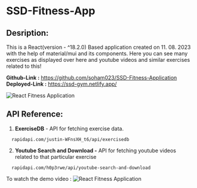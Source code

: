 # SSD-Fitness-App

## Desription:

This is a React(version - ^18.2.0) Based application created on 11. 08. 2023 with the help of material/mui and its components. Here you can see many exercises as displayed over here and youtube videos and similar exercises related to this!

__Github-Link :__ https://github.com/soham023/SSD-Fitness-Application
__Deployed-Link :__ https://ssd-gym.netlify.app/

![React Fitness Application](https://i.ibb.co/Yt9spGc/image.png)

## API Reference:

1. __ExerciseDB__ - API for fetching exercise data.
```http
  rapidapi.com/justin-WFnsXH_t6/api/exercisedb
```

2. __Youtube Search and Download -__ API for fetching youtube videos related to that particular exercise
```http
  rapidapi.com/h0p3rwe/api/youtube-search-and-download
```
To watch the demo video :
![React Fitness Application]([https://i.ibb.co/Yt9spGc/image.png](https://drive.google.com/file/d/1ksxW2C9lvA6GByfE3iVlFzmNzyTWpYIO/view?usp=sharing)https://drive.google.com/file/d/1ksxW2C9lvA6GByfE3iVlFzmNzyTWpYIO/view?usp=sharing)
